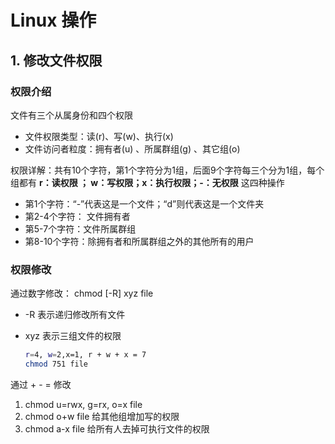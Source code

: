 # Linux 操作

## 1. 修改文件权限

### 权限介绍  

文件有三个从属身份和四个权限

- 文件权限类型：读(r)、写(w)、执行(x)
- 文件访问者粒度：拥有者(u) 、所属群组(g) 、其它组(o)

权限详解：共有10个字符，第1个字符分为1组，后面9个字符每三个分为1组，每个组都有 **r：读权限 ； w：写权限；x：执行权限；-：无权限** 这四种操作

- 第1个字符：“-”代表这是一个文件；“d”则代表这是一个文件夹
- 第2-4个字符： 文件拥有者
- 第5-7个字符：文件所属群组
- 第8-10个字符：除拥有者和所属群组之外的其他所有的用户

### 权限修改

通过数字修改： chmod [-R] xyz file

- -R 表示递归修改所有文件
- xyz 表示三组文件的权限
  
    ```bash
    r=4, w=2,x=1, r + w + x = 7
    chmod 751 file
    ```

通过 + - = 修改

1. chmod u=rwx, g=rx, o=x file
2. chmod o+w file  给其他组增加写的权限
3. chmod a-x file  给所有人去掉可执行文件的权限
